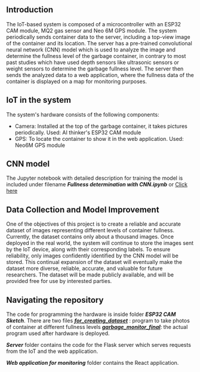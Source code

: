 
## Introduction

The IoT-based system is composed of a microcontroller with an ESP32 CAM module, MQ2 gas sensor and Neo 6M GPS module. The system periodically sends container data to the server, including a top-view image of the container and its location. The server has a pre-trained convolutional neural network (CNN) model which is used to analyze the image and determine the fullness level of the garbage container, in contrary to most past studies which have used depth sensors like ultrasonic sensors or weight sensors to determine the garbage fullness level. The server then sends the analyzed data to a web application, where the fullness data of the container is displayed on a map for monitoring purposes.

## IoT in the system

The system's hardware consists of the following components:

- Camera: Installed at the top of the garbage container, it takes pictures periodically. Used: AI thinker's ESP32 CAM module
- GPS: To locate the container to show it in the web application. Used: Neo6M GPS module

## CNN model

The Jupyter notebook with detailed description for training the model is included under filename **_Fullness determination with CNN.ipynb_** or [Click here](Fullness%20determination%20with%20CNN.ipynb)

## Data Collection and Model Improvement

One of the objectives of this project is to create a reliable and accurate dataset of images representing different levels of container fullness. Currently, the dataset contains only about a thousand images. Once deployed in the real world, the system will continue to store the images sent by the IoT device, along with their corresponding labels. To ensure reliability, only images confidently identified by the CNN model will be stored. This continual expansion of the dataset will eventually make the dataset more diverse, reliable, accurate, and valuable for future researchers. The dataset will be made publicly available, and will be provided free for use by interested parties.

## Navigating the repository

The code for programming the hardware is inside folder **_ESP32 CAM Sketch_**. There are two files
[**_for_creating_dataset_**](ESP32%20CAM%20Sketch/for_creating_dataset.ino) : program to take photos of container at different fullness levels
[**_garbage_monitor_final_**](ESP32%20CAM%20Sketch/for_creating_dataset.ino): the actual program used after hardware is deployed.

**_Server_** folder contains the code for the Flask server which serves requests from the IoT and the web application.

**_Web application for monitoring_** folder contains the React application.
